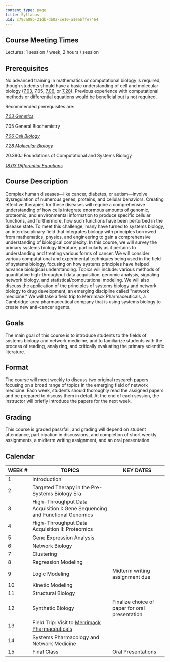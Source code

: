 ```yaml
---
content_type: page
title: Syllabus
uid: c793a08b-21db-db02-ce10-a1eabffe7464
---
```


Course Meeting Times
--------------------

Lectures: 1 session / week, 2 hours / session

Prerequisites
-------------

No advanced training in mathematics or computational biology is required, though students should have a basic understanding of cell and molecular biology ([7.03](/courses/7-03-genetics-fall-2004/), 7.05, [7.06](/courses/7-06-cell-biology-spring-2007/), or [7.28](/courses/7-28-molecular-biology-spring-2005/)). Previous experience with computational methods or differential equations would be beneficial but is not required.

Recommended prerequisites are:

[_7.03 Genetics_](/courses/7-03-genetics-fall-2004/)

7.05 General Biochemistry

[_7.06 Cell Biology_](/courses/7-06-cell-biology-spring-2007/)

[_7.28 Molecular Biology_](/courses/7-28-molecular-biology-spring-2005/)

20.390J Foundations of Computational and Systems Biology

[_18.03 Differential Equations_](/courses/18-03-differential-equations-spring-2010/)

Course Description
------------------

Complex human diseases—like cancer, diabetes, or autism—involve dysregulation of numerous genes, proteins, and cellular behaviors. Creating effective therapies for these diseases will require a comprehensive understanding of how cells integrate enormous amounts of genomic, proteomic, and environmental information to produce specific cellular functions, and furthermore, how such functions have been perturbed in the disease state. To meet this challenge, many have turned to systems biology, an interdisciplinary field that integrates biology with principles borrowed from mathematics, physics, and engineering to gain a comprehensive understanding of biological complexity. In this course, we will survey the primary systems biology literature, particularly as it pertains to understanding and treating various forms of cancer. We will consider various computational and experimental techniques being used in the field of systems biology, focusing on how systems principles have helped advance biological understanding. Topics will include: various methods of quantitative high-throughput data acquisition, genomic analysis, signaling network biology, and statistical/computational modeling. We will also discuss the application of the principles of systems biology and network biology to drug development, an emerging discipline called "network medicine." We will take a field trip to Merrimack Pharmaceuticals, a Cambridge-area pharmaceutical company that is using systems biology to create new anti-cancer agents.

Goals
-----

The main goal of this course is to introduce students to the fields of systems biology and network medicine, and to familiarize students with the process of reading, analyzing, and critically evaluating the primary scientific literature.

Format
------

The course will meet weekly to discuss two original research papers focusing on a broad range of topics in the emerging field of network medicine. Each week, students should thoroughly read the assigned papers and be prepared to discuss them in detail. At the end of each session, the instructor will briefly introduce the papers for the next week.

Grading
-------

This course is graded pass/fail, and grading will depend on student attendance, participation in discussions, and completion of short weekly assignments, a midterm writing assignment, and an oral presentation.

Calendar
--------

| WEEK # | TOPICS | KEY DATES |
| --- | --- | --- |
| 1 | Introduction | &nbsp; |
| 2 | Targeted Therapy in the Pre-Systems Biology Era | &nbsp; |
| 3 | High-Throughput Data Acquisition I: Gene Sequencing and Functional Genomics | &nbsp; |
| 4 | High-Throughput Data Acquisition II: Proteomics | &nbsp; |
| 5 | Gene Expression Analysis | &nbsp; |
| 6 | Network Biology | &nbsp; |
| 7 | Clustering | &nbsp; |
| 8 | Regression Modeling | &nbsp; |
| 9 | Logic Modeling | Midterm writing assignment due |
| 10 | Kinetic Modeling | &nbsp; |
| 11 | Structural Biology | &nbsp; |
| 12 | Synthetic Biology | Finalize choice of paper for oral presentation |
| 13 | Field Trip: Visit to [Merrimack Pharmaceuticals](http://www.merrimackpharma.com/) | &nbsp; |
| 14 | Systems Pharmacology and Network Medicine | &nbsp; |
| 15 | Final Class | Oral Presentations
